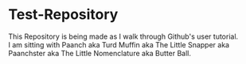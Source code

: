 # Test-Repository
This Repository is being made as I walk through Github's user tutorial.  
I am sitting with Paanch aka Turd Muffin aka The Little Snapper aka Paanchster aka The Little Nomenclature aka Butter Ball.

